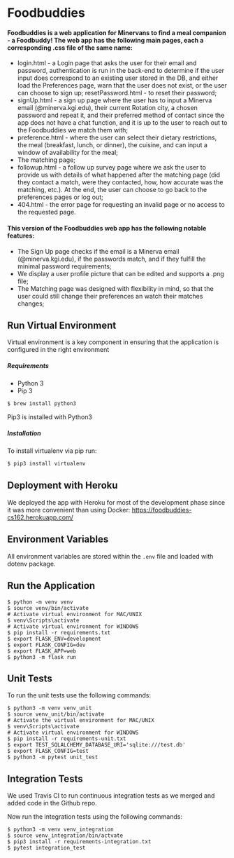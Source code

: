 # Foodbuddies 

#### Foodbuddies is a web application for Minervans to find a meal companion - a Foodbuddy! The web app has the following main pages, each a corresponding .css file of the same name: 
* login.html - a Login page that asks the user for their email and password, authentication is run in the back-end to determine if the user input does correspond to an existing user stored in the DB, and either load the Preferences page, warn that the user does not exist, or the user can choose to sign up;
resetPassword.html - to reset their password;
* signUp.html - a sign up page where the user has to input a Minerva email (@minerva.kgi.edu), their current Rotation city, a chosen password and repeat it, and their preferred method of contact since the app does not have a chat function, and it is up to the user to reach out to the Foodbuddies we match them with;
* preference.html - where the user can select their dietary restrictions, the meal (breakfast, lunch, or dinner), the cuisine, and can input a window of availability for the meal;
* The matching page;
* followup.html - a follow up survey page where we ask the user to provide us with details of what happened after the matching page (did they contact a match, were they contacted, how, how accurate was the matching, etc.). At the end, the user can choose to go back to the preferences pages or log out;
* 404.html - the error page for requesting an invalid page or no access to the requested page.

#### This version of the Foodbuddies web app has the following notable features:
* The Sign Up page checks if the email is a Minerva email (@minerva.kgi.edu), if the passwords match, and if they fulfill the minimal password requirements;
* We display a user profile picture that can be edited and supports a .png file;
* The Matching page was designed with flexibility in mind, so that the user could still change their preferences an watch their matches changes;




## Run Virtual Environment

Virtual environment is a key component in ensuring that the application is configured in the right environment

##### Requirements
* Python 3
* Pip 3

```bash
$ brew install python3
```

Pip3 is installed with Python3

##### Installation
To install virtualenv via pip run:
```bash
$ pip3 install virtualenv
```

## Deployment with Heroku
We deployed the app with Heroku for most of the development phase since it was more convenient than using Docker:
https://foodbuddies-cs162.herokuapp.com/


## Environment Variables

All environment variables are stored within the `.env` file and loaded with dotenv package.


## Run the Application
    $ python -m venv venv
    $ source venv/bin/activate
    # Activate virtual environment for MAC/UNIX
    $ venv\Scripts\activate
    # Activate virtual environment for WINDOWS
    $ pip install -r requirements.txt
    $ export FLASK_ENV=development
    $ export FLASK_CONFIG=dev
    $ export FLASK_APP=web
    $ python3 -m flask run
    
    
## Unit Tests
To run the unit tests use the following commands:

    $ python3 -m venv venv_unit
    $ source venv_unit/bin/activate
    # Activate the virtual environment for MAC/UNIX
    $ venv\Scripts\activate
    # Activate virtual environment for WINDOWS
    $ pip install -r requirements-unit.txt
    $ export TEST_SQLALCHEMY_DATABASE_URI='sqlite:///test.db'
    $ export FLASK_CONFIG=test
    $ python3 -m pytest unit_test


## Integration Tests
We used Travis CI to run continuous integration tests as we merged and added code in the Github repo. 


Now run the integration tests using the following commands:

    $ python3 -m venv venv_integration
    $ source venv_integration/bin/actvate
    $ pip3 install -r requirements-integration.txt
    $ pytest integration_test
